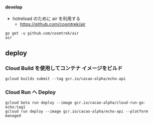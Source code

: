 #### develop

- hotreload のために air を利用する
  - https://github.com/cosmtrek/air

```
go get -u github.com/cosmtrek/air
air
```

## deploy

### Cloud Build を使用してコンテナ イメージをビルド

```
gcloud builds submit --tag gcr.io/cacao-alpha/echo-api
```

### Cloud Run へ Deploy

```
gcloud beta run deploy --image gcr.io/cacao-alpha/cloud-run-go-echo:tag1
gcloud run deploy --image gcr.io/cacao-alpha/echo-api --platform managed

```
